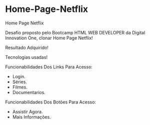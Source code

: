 # Home-Page-Netflix

 Home Page Netflix

Desafio proposto pelo Bootcamp HTML WEB DEVELOPER da Digital Innovation One, clonar Home Page Netflix!

Resultado Adquirido!

Tecnologias usadas!

Funcionabilidades Dos Links Para Acesso:

* Login.
* Séries.
* Filmes.
* Documentarios.

Funcionabilidades Dos Botões Para Acesso:

* Assistir Agora.
* Mais Informações.